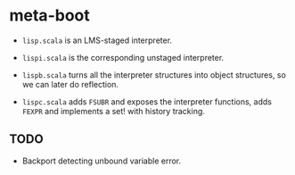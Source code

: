 # meta-boot

- `lisp.scala` is an LMS-staged interpreter.

- `lispi.scala` is the corresponding unstaged interpreter.

- `lispb.scala` turns all the interpreter structures into object
  structures, so we can later do reflection.

- `lispc.scala` adds `FSUBR` and exposes the interpreter functions,
  adds `FEXPR` and implements a set! with history tracking.

## TODO

- Backport detecting unbound variable error.
